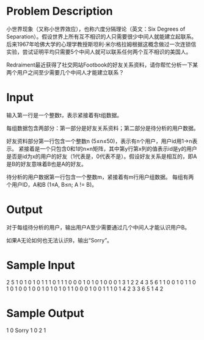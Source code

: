 # Problem Description

小世界现象（又称小世界效应），也称六度分隔理论（英文：Six Degrees of Separation）。假设世界上所有互不相识的人只需要很少中间人就能建立起联系。后来1967年哈佛大学的心理学教授斯坦利·米尔格拉姆根据这概念做过一次连锁信实验，尝试证明平均只需要5个中间人就可以联系任何两个互不相识的美国人。

Redraiment最近获得了社交网站Footbook的好友关系资料，请你帮忙分析一下某两个用户之间至少需要几个中间人才能建立联系？

# Input

输入第一行是一个整数t，表示紧接着有t组数据。

每组数据包含两部分：第一部分是好友关系资料；第二部分是待分析的用户数据。

好友资料部分第一行包含一个整数n (5≤n≤50)，表示有n个用户，用户id用1->n表示。
紧接着是一个只包含0和1的n×n矩阵，其中第y行第x列的值表示id是y的用户是否是id为x的用户的好友（1代表是，0代表不是）。假设好友关系是相互的，即A是B的好友意味着B也是A的好友。

待分析的用户数据第一行包含一个整数m，紧接着有m行用户组数据。
每组有两个用户ID，A和B (1≤A, B≤n; A != B)。

# Output

对于每组待分析的用户，输出用户A至少需要通过几个中间人才能认识用户B。

如果A无论如何也无法认识B，输出“Sorry”。

# Sample Input

2
5
1 0 1 0 1
0 1 1 1 0
1 1 1 0 0
0 1 0 1 0
1 0 0 0 1
3
1 2
2 4
3 5
6
1 1 0 0 1 0
1 1 0 1 0 1
0 0 1 0 0 1
0 1 0 1 0 1
1 0 0 0 1 0
0 1 1 1 0 1
4
2 3
3 6
5 1
4 2

# Sample Output

1
0
Sorry
1
0
2
1
